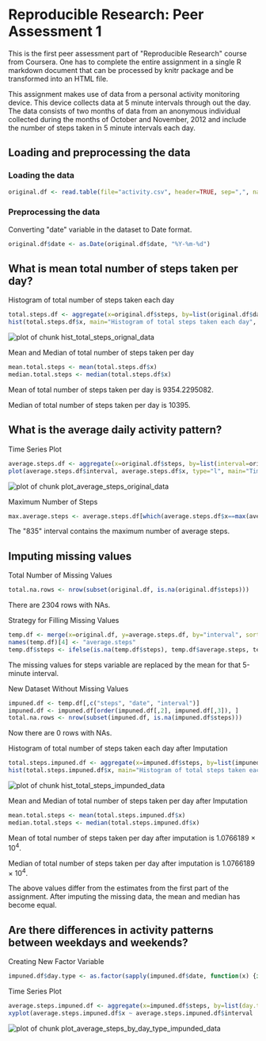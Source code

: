 # Reproducible Research: Peer Assessment 1
This is the first peer assessment part of "Reproducible Research" course from Coursera. One has to complete the entire assignment in a single R markdown document that can be processed by knitr package and be transformed into an HTML file.

This assignment makes use of data from a personal activity monitoring device. This device collects data at 5 minute intervals through out the day. The data consists of two months of data from an anonymous individual collected during the months of October and November, 2012 and include the number of steps taken in 5 minute intervals each day.

## Loading and preprocessing the data

### Loading the data

```r
original.df <- read.table(file="activity.csv", header=TRUE, sep=",", na.strings="NA", stringsAsFactors = FALSE)
```

### Preprocessing the data
Converting "date" variable in the dataset to Date format.

```r
original.df$date <- as.Date(original.df$date, "%Y-%m-%d")
```

## What is mean total number of steps taken per day?
Histogram of total number of steps taken each day

```r
total.steps.df <- aggregate(x=original.df$steps, by=list(original.df$date), FUN=sum, na.rm=TRUE)
hist(total.steps.df$x, main="Histogram of total steps taken each day", xlab="Total Steps")
```

![plot of chunk hist_total_steps_orignal_data](figure/hist_total_steps_orignal_data-1.png)

Mean and Median of total number of steps taken per day

```r
mean.total.steps <- mean(total.steps.df$x)
median.total.steps <- median(total.steps.df$x)
```
Mean of total number of steps taken per day is 9354.2295082.

Median of total number of steps taken per day is 10395.

## What is the average daily activity pattern?
Time Series Plot

```r
average.steps.df <- aggregate(x=original.df$steps, by=list(interval=original.df$interval), FUN=mean, na.rm=TRUE)
plot(average.steps.df$interval, average.steps.df$x, type="l", main="Time Series Plot", xlab="5-Minute Interval", ylab="Average Number of Steps")
```

![plot of chunk plot_average_steps_original_data](figure/plot_average_steps_original_data-1.png)

Maximum Number of Steps

```r
max.average.steps <- average.steps.df[which(average.steps.df$x==max(average.steps.df$x)),1]
```
The "835" interval contains the maximum number of average steps.

## Imputing missing values
Total Number of Missing Values

```r
total.na.rows <- nrow(subset(original.df, is.na(original.df$steps)))
```
There are 2304 rows with NAs.

Strategy for Filling Missing Values

```r
temp.df <- merge(x=original.df, y=average.steps.df, by="interval", sort=FALSE)
names(temp.df)[4] <- "average.steps"
temp.df$steps <- ifelse(is.na(temp.df$steps), temp.df$average.steps, temp.df$steps)
```
The missing values for steps variable are replaced by the mean for that 5-minute interval.

New Dataset Without Missing Values

```r
impuned.df <- temp.df[,c("steps", "date", "interval")]
impuned.df <- impuned.df[order(impuned.df[,2], impuned.df[,3]), ]
total.na.rows <- nrow(subset(impuned.df, is.na(impuned.df$steps)))
```
Now there are 0 rows with NAs.

Histogram of total number of steps taken each day after Imputation

```r
total.steps.impuned.df <- aggregate(x=impuned.df$steps, by=list(impuned.df$date), FUN=sum, na.rm=TRUE)
hist(total.steps.impuned.df$x, main="Histogram of total steps taken each day after Imputation", xlab="Total Steps")
```

![plot of chunk hist_total_steps_impunded_data](figure/hist_total_steps_impunded_data-1.png)

Mean and Median of total number of steps taken per day after Imputation

```r
mean.total.steps <- mean(total.steps.impuned.df$x)
median.total.steps <- median(total.steps.impuned.df$x)
```
Mean of total number of steps taken per day after imputation is 1.0766189 &times; 10<sup>4</sup>.

Median of total number of steps taken per day after imputation is 1.0766189 &times; 10<sup>4</sup>.

The above values differ from the estimates from the first part of the assignment. After imputing the missing data, the mean and median has become equal.

## Are there differences in activity patterns between weekdays and weekends?
Creating New Factor Variable

```r
impuned.df$day.type <- as.factor(sapply(impuned.df$date, function(x) {if (weekdays(x) == "Saturday" | weekdays(x) == "Sunday") {"Weekend"} else {"Weekday"}}))
```

Time Series Plot

```r
average.steps.impuned.df <- aggregate(x=impuned.df$steps, by=list(day.type=impuned.df$day.type, interval=impuned.df$interval), FUN=mean, na.rm=TRUE)
xyplot(average.steps.impuned.df$x ~ average.steps.impuned.df$interval | average.steps.impuned.df$day.type, type="l", xlab="Interval", ylab="Number of Steps", layout=c(1,2))
```

![plot of chunk plot_average_steps_by_day_type_impunded_data](figure/plot_average_steps_by_day_type_impunded_data-1.png)
